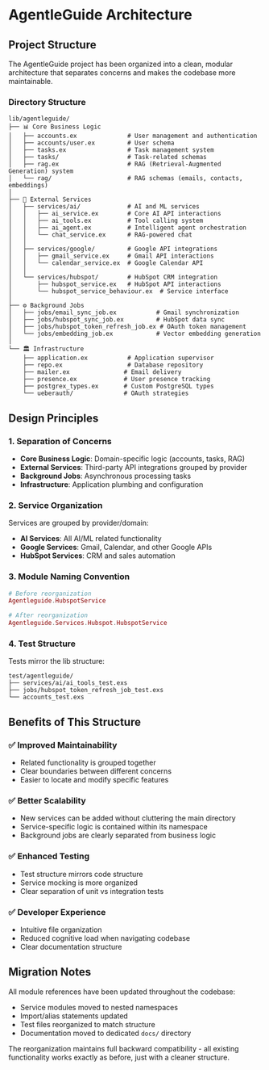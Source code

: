 # AgentleGuide Architecture

## Project Structure

The AgentleGuide project has been organized into a clean, modular architecture that separates concerns and makes the codebase more maintainable.

### Directory Structure

```
lib/agentleguide/
├── 📊 Core Business Logic
│   ├── accounts.ex              # User management and authentication
│   ├── accounts/user.ex         # User schema
│   ├── tasks.ex                 # Task management system
│   ├── tasks/                   # Task-related schemas
│   ├── rag.ex                   # RAG (Retrieval-Augmented Generation) system
│   └── rag/                     # RAG schemas (emails, contacts, embeddings)
│
├── 🔧 External Services
│   ├── services/ai/             # AI and ML services
│   │   ├── ai_service.ex        # Core AI API interactions
│   │   ├── ai_tools.ex          # Tool calling system
│   │   ├── ai_agent.ex          # Intelligent agent orchestration
│   │   └── chat_service.ex      # RAG-powered chat
│   │
│   ├── services/google/         # Google API integrations
│   │   ├── gmail_service.ex     # Gmail API interactions
│   │   └── calendar_service.ex  # Google Calendar API
│   │
│   └── services/hubspot/        # HubSpot CRM integration
│       ├── hubspot_service.ex   # HubSpot API interactions
│       └── hubspot_service_behaviour.ex  # Service interface
│
├── ⚙️ Background Jobs
│   ├── jobs/email_sync_job.ex           # Gmail synchronization
│   ├── jobs/hubspot_sync_job.ex         # HubSpot data sync
│   ├── jobs/hubspot_token_refresh_job.ex # OAuth token management
│   └── jobs/embedding_job.ex            # Vector embedding generation
│
└── 🏛️ Infrastructure
    ├── application.ex           # Application supervisor
    ├── repo.ex                  # Database repository
    ├── mailer.ex               # Email delivery
    ├── presence.ex             # User presence tracking
    ├── postgrex_types.ex       # Custom PostgreSQL types
    └── ueberauth/              # OAuth strategies
```

## Design Principles

### 1. **Separation of Concerns**
- **Core Business Logic**: Domain-specific logic (accounts, tasks, RAG)
- **External Services**: Third-party API integrations grouped by provider
- **Background Jobs**: Asynchronous processing tasks
- **Infrastructure**: Application plumbing and configuration

### 2. **Service Organization**
Services are grouped by provider/domain:
- **AI Services**: All AI/ML related functionality
- **Google Services**: Gmail, Calendar, and other Google APIs
- **HubSpot Services**: CRM and sales automation

### 3. **Module Naming Convention**
```elixir
# Before reorganization
Agentleguide.HubspotService

# After reorganization  
Agentleguide.Services.Hubspot.HubspotService
```

### 4. **Test Structure**
Tests mirror the lib structure:
```
test/agentleguide/
├── services/ai/ai_tools_test.exs
├── jobs/hubspot_token_refresh_job_test.exs
└── accounts_test.exs
```

## Benefits of This Structure

### ✅ **Improved Maintainability**
- Related functionality is grouped together
- Clear boundaries between different concerns
- Easier to locate and modify specific features

### ✅ **Better Scalability**
- New services can be added without cluttering the main directory
- Service-specific logic is contained within its namespace
- Background jobs are clearly separated from business logic

### ✅ **Enhanced Testing**
- Test structure mirrors code structure
- Service mocking is more organized
- Clear separation of unit vs integration tests

### ✅ **Developer Experience**
- Intuitive file organization
- Reduced cognitive load when navigating codebase
- Clear documentation structure

## Migration Notes

All module references have been updated throughout the codebase:
- Service modules moved to nested namespaces
- Import/alias statements updated
- Test files reorganized to match structure
- Documentation moved to dedicated `docs/` directory

The reorganization maintains full backward compatibility - all existing functionality works exactly as before, just with a cleaner structure. 